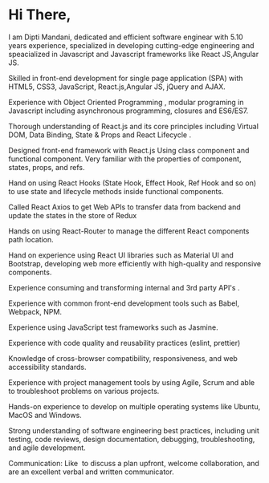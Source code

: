 # Hi There,

I am Dipti Mandani, dedicated and efficient software enginear with 5.10 years experience, specialized in developing cutting-edge engineering 
and speacialized in Javascript and Javascript frameworks like React JS,Angular JS.

Skilled in front-end development for single page application (SPA) with HTML5, CSS3, JavaScript, React.js,Angular JS, jQuery and AJAX.

Experience with Object Oriented Programming , modular programing in Javascript including asynchronous programming, closures and ES6/ES7.

Thorough understanding of React.js and its core principles including Virtual DOM, Data Binding, State & Props and React Lifecycle .

Designed front-end framework with React.js Using class component and functional component. Very familiar with the properties of component, states, props, and refs.

Hand on using React Hooks (State Hook, Effect Hook, Ref Hook and so on) to use state and lifecycle methods inside functional components.

Called React Axios to get Web APIs to transfer data from backend and update the states in the store of Redux

Hands on using React-Router to manage the different React components path location.

Hand on experience using React UI libraries such as Material UI and Bootstrap, developing web more efficiently with high-quality and responsive components.

Experience consuming and transforming internal and 3rd party API's .

Experience with common front-end development tools such as Babel, Webpack, NPM.

Experience using JavaScript test frameworks such as Jasmine.

Experience with code quality and reusability practices (eslint, prettier)

Knowledge of cross-browser compatibility, responsiveness, and web accessibility standards.

Experience with project management tools by using Agile, Scrum  and able to troubleshoot problems on various projects.

Hands-on experience to develop on multiple operating systems like Ubuntu, MacOS and Windows.

Strong understanding of software engineering best practices, including unit testing, code reviews, design documentation, debugging, troubleshooting, and agile development.

Communication: Like  to discuss a plan upfront, welcome collaboration, and are an excellent verbal and written communicator.

